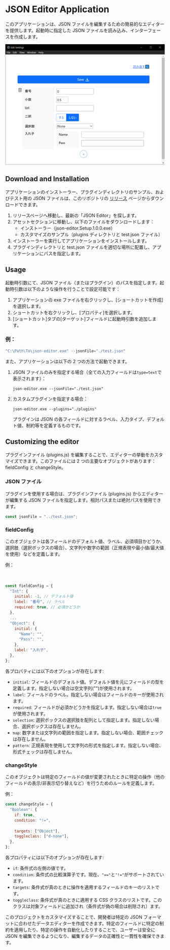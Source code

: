 # JSON Editor Application

このアプリケーションは、JSON ファイルを編集するための簡易的なエディターを提供します。起動時に指定した JSON ファイルを読み込み、インターフェースを作成します。

![Screenshot of the application](misc/screenshot01.png)

## Download and Installation

アプリケーションのインストーラー、プラグインディレクトリのサンプル、およびテスト用の JSON ファイルは、このリポジトリの [リリース](https://github.com/zukio/json-editor/releases) ページからダウンロードできます。

1. リリースページへ移動し、最新の「JSON Editor」を探します。
2. アセットセクションに移動し、以下のファイルをダウンロードします：
   - インストーラー（json-editor.Setup.1.0.0.exe）
   - カスタマイズのサンプル（plugins ディレクトリと test.json ファイル）
3. インストーラーを実行してアプリケーションをインストールします。
4. プラグインディレクトリと test.json ファイルを適切な場所に配置し、アプリケーションにパスを指定します。

## Usage

起動時引数にて、JSON ファイル（またはプラグイン）のパスを指定します。起動時引数は以下のような操作を行うことで設定可能です：

1. アプリケーションの exe ファイルを右クリックし、[ショートカットを作成]を選択します。
2. ショートカットを右クリックし、[プロパティ]を選択します。
3. [ショートカット]タブの[ターゲット]フィールドに起動時引数を追加します。

### 例：

```javascript
"C:\Path\To\json-editor.exe" --jsonFile="./test.json"
```

また、アプリケーションは以下の 2 つの方法で起動できます。

1. JSON ファイルのみを指定する場合（全ての入力フィールドは`type=text`で表示されます）：

   ```
   json-editor.exe --jsonFile="./test.json"
   ```

2. カスタムプラグインを指定する場合：

   ```
   json-editor.exe --plugins="./plugins"
   ```

   プラグインは JSON の各フィールドに対するラベル、入力タイプ、デフォルト値、制約等を定義するものです。

## Customizing the editor

プラグインファイル (plugins.js) を編集することで、エディターの挙動をカスタマイズできます。このファイルには 2 つの主要なオブジェクトがあります：fieldConfig と changeStyle。

### JSON ファイル

プラグインを使用する場合は、プラグインファイル (plugins.js) からエディターが編集する JSON ファイルを指定します。相対パスまたは絶対パスを使用できます。

```javascript
const jsonFile = "../test.json";
```

### fieldConfig

このオブジェクトは各フィールドのデフォルト値、ラベル、必須項目かどうか、選択肢（選択ボックスの場合）、文字列や数字の範囲（正規表現や最小値/最大値を使用）などを定義します。

例：

```javascript


const fieldConfig = {
  "Int": {
    initial: -1, // デフォルト値
    label: "番号", // ラベル
    required: true, // 必須かどうか
  },
  ...
  "Object": {
    initial: {
      "Name": "",
      "Pass": "",
    },
    label: "入れ子",
  },
};
```

各プロパティには以下のオプションが存在します:

- `initial`: フィールドのデフォルト値。デフォルト値を元にフィールドの型を定義します。指定しない場合は空文字列("")が使用されます。
- `label`: フィールドのラベル。指定しない場合はフィールドのキーが使用されます。
- `required`: フィールドが必須かどうかを指定します。指定しない場合は`true`が使用されます。
- `selection`: 選択ボックスの選択肢を配列として指定します。指定しない場合、選択ボックスは存在しません。
- `map`: 数字または文字列の範囲を指定します。指定しない場合、範囲チェックは存在しません。
- `pattern`: 正規表現を使用して文字列の形式を指定します。指定しない場合、形式チェックは存在しません。

### changeStyle

このオブジェクトは特定のフィールドの値が変更されたときに特定の操作（他のフィールドの表示/非表示切り替えなど）を行うためのルールを定義します。

例：

```javascript
const changeStyle = {
  "Boolean": {
    if: true,
    condition: "!=",

    targets: ["Object"],
    toggleclass: ["d-none"],
  },
};
```

各プロパティには以下のオプションが存在します:

- `if`: 条件式の左側の値です。
- `condition`: 条件式の比較演算子です。現在、`"=="`と`"!="`がサポートされています。
- `targets`: 条件式が真のときに操作を適用するフィールドのキーのリストです。
- `toggleclass`: 条件式が真のときに適用する CSS クラスのリストです。このクラスは対象フィールドに追加され（条件式が偽の場合は削除され）ます。

このプロジェクトをカスタマイズすることで、開発者は特定の JSON フォーマットに合わせたデータエディターを作成できます。特定のフィールドに特定の制約を適用したり、特定の操作を自動化したりすることで、ユーザーは安全に JSON を編集できるようになり、編集するデータの正確性と一貫性を確保できます。
